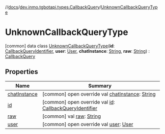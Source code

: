 //[docs](../../../index.md)/[dev.inmo.tgbotapi.types.CallbackQuery](../index.md)/[UnknownCallbackQueryType](index.md)



# UnknownCallbackQueryType  
 [common] data class [UnknownCallbackQueryType](index.md)(**id**: [CallbackQueryIdentifier](../../dev.inmo.tgbotapi.types/index.md#%5Bdev.inmo.tgbotapi.types%2FCallbackQueryIdentifier%2F%2F%2FPointingToDeclaration%2F%5D%2FClasslikes%2F625018081), **user**: [User](../../dev.inmo.tgbotapi.types/-user/index.md), **chatInstance**: [String](https://kotlinlang.org/api/latest/jvm/stdlib/kotlin/-string/index.html), **raw**: [String](https://kotlinlang.org/api/latest/jvm/stdlib/kotlin/-string/index.html)) : [CallbackQuery](../-callback-query/index.md)   


## Properties  
  
|  Name |  Summary | 
|---|---|
| <a name="dev.inmo.tgbotapi.types.CallbackQuery/UnknownCallbackQueryType/chatInstance/#/PointingToDeclaration/"></a>[chatInstance](chat-instance.md)| <a name="dev.inmo.tgbotapi.types.CallbackQuery/UnknownCallbackQueryType/chatInstance/#/PointingToDeclaration/"></a> [common] open override val [chatInstance](chat-instance.md): [String](https://kotlinlang.org/api/latest/jvm/stdlib/kotlin/-string/index.html)   <br>|
| <a name="dev.inmo.tgbotapi.types.CallbackQuery/UnknownCallbackQueryType/id/#/PointingToDeclaration/"></a>[id](id.md)| <a name="dev.inmo.tgbotapi.types.CallbackQuery/UnknownCallbackQueryType/id/#/PointingToDeclaration/"></a> [common] open override val [id](id.md): [CallbackQueryIdentifier](../../dev.inmo.tgbotapi.types/index.md#%5Bdev.inmo.tgbotapi.types%2FCallbackQueryIdentifier%2F%2F%2FPointingToDeclaration%2F%5D%2FClasslikes%2F625018081)   <br>|
| <a name="dev.inmo.tgbotapi.types.CallbackQuery/UnknownCallbackQueryType/raw/#/PointingToDeclaration/"></a>[raw](raw.md)| <a name="dev.inmo.tgbotapi.types.CallbackQuery/UnknownCallbackQueryType/raw/#/PointingToDeclaration/"></a> [common] val [raw](raw.md): [String](https://kotlinlang.org/api/latest/jvm/stdlib/kotlin/-string/index.html)   <br>|
| <a name="dev.inmo.tgbotapi.types.CallbackQuery/UnknownCallbackQueryType/user/#/PointingToDeclaration/"></a>[user](user.md)| <a name="dev.inmo.tgbotapi.types.CallbackQuery/UnknownCallbackQueryType/user/#/PointingToDeclaration/"></a> [common] open override val [user](user.md): [User](../../dev.inmo.tgbotapi.types/-user/index.md)   <br>|

